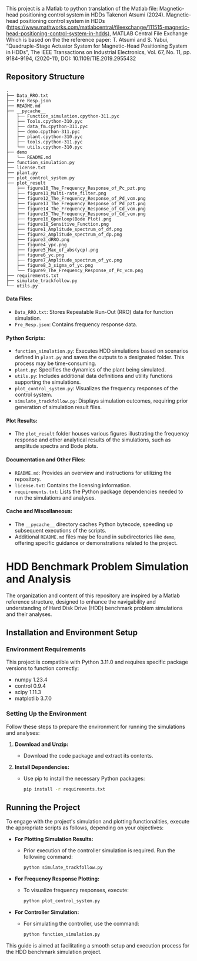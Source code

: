 This project is a Matlab to python translation of the Matlab file: Magnetic-head positioning control system in HDDs
Takenori Atsumi (2024). Magnetic-head positioning control system in HDDs (https://www.mathworks.com/matlabcentral/fileexchange/111515-magnetic-head-positioning-control-system-in-hdds), MATLAB Central File Exchange
Which is based on the the reference paper: T. Atsumi and S. Yabui, 
“Quadruple-Stage Actuator System for Magnetic-Head Positioning System 
in HDDs”, The IEEE Transactions on Industrial Electronics, 
Vol. 67, No. 11, pp. 9184-9194, (2020-11), DOI: 10.1109/TIE.2019.2955432


## Repository Structure 

    .
    ├── Data_RRO.txt
    ├── Fre_Resp.json
    ├── README.md
    ├── __pycache__
    │   ├── Function_simulation.cpython-311.pyc
    │   ├── Tools.cpython-310.pyc
    │   ├── data_fm.cpython-311.pyc
    │   ├── demo.cpython-311.pyc
    │   ├── plant.cpython-310.pyc
    │   ├── tools.cpython-311.pyc
    │   └── utils.cpython-310.pyc
    ├── demo
    │   └── README.md
    ├── function_simulation.py
    ├── license.txt
    ├── plant.py
    ├── plot_control_system.py
    ├── plot_result
    │   ├── figure10_The_Frequency_Response_of_Pc_pzt.png
    │   ├── figure11_Multi-rate_filter.png
    │   ├── figure12_The_Frequency_Response_of_Pd_vcm.png
    │   ├── figure13_The_Frequency_Response_of_Pd_pzt.png
    │   ├── figure14_The_Frequency_Response_of_Cd_vcm.png
    │   ├── figure15_The_Frequency_Response_of_Cd_vcm.png
    │   ├── figure16_Openloop(Bode Plot).png
    │   ├── figure18_Sensitive_Function.png
    │   ├── figure1_Amplitude_spectrum_of_df.png
    │   ├── figure2_Amplitude_spectrum_of_dp.png
    │   ├── figure3_dRRO.png
    │   ├── figure4_ypc.png
    │   ├── figure5_Max_of_abs(ycp).png
    │   ├── figure6_yc.png
    │   ├── figure7_Amplitude_spectrum_of_yc.png
    │   ├── figure8_3_sigma_of_yc.png
    │   └── figure9_The_Frequency_Response_of_Pc_vcm.png
    ├── requirements.txt
    ├── simulate_trackfollow.py
    └── utils.py

#### Data Files:
- `Data_RRO.txt`: Stores Repeatable Run-Out (RRO) data for function simulation.
- `Fre_Resp.json`: Contains frequency response data.

#### Python Scripts:
- `function_simulation.py`: Executes HDD simulations based on scenarios defined in `plant.py` and saves the outputs to a designated folder. This process may be time-consuming.
- `plant.py`: Specifies the dynamics of the plant being simulated.
- `utils.py`: Includes additional data definitions and utility functions supporting the simulations.
- `plot_control_system.py`: Visualizes the frequency responses of the control system.
- `simulate_trackfollow.py`: Displays simulation outcomes, requiring prior generation of simulation result files.

#### Plot Results:
- The `plot_result` folder houses various figures illustrating the frequency response and other analytical results of the simulations, such as amplitude spectra and Bode plots.

#### Documentation and Other Files:
- `README.md`: Provides an overview and instructions for utilizing the repository.
- `license.txt`: Contains the licensing information.
- `requirements.txt`: Lists the Python package dependencies needed to run the simulations and analyses.

#### Cache and Miscellaneous:
- The `__pycache__` directory caches Python bytecode, speeding up subsequent executions of the scripts.
- Additional `README.md` files may be found in subdirectories like `demo`, offering specific guidance or demonstrations related to the project.

# HDD Benchmark Problem Simulation and Analysis

The organization and content of this repository are inspired by a Matlab reference structure, designed to enhance the navigability and understanding of Hard Disk Drive (HDD) benchmark problem simulations and their analyses.

## Installation and Environment Setup

### Environment Requirements
This project is compatible with Python 3.11.0 and requires specific package versions to function correctly:

- numpy 1.23.4
- control 0.9.4
- scipy 1.11.3
- matplotlib 3.7.0

### Setting Up the Environment

Follow these steps to prepare the environment for running the simulations and analyses:

1. **Download and Unzip:**
   - Download the code package and extract its contents.

2. **Install Dependencies:**
   - Use pip to install the necessary Python packages:
     ```bash
     pip install -r requirements.txt
     ```

## Running the Project

To engage with the project's simulation and plotting functionalities, execute the appropriate scripts as follows, depending on your objectives:

- **For Plotting Simulation Results:**
  - Prior execution of the controller simulation is required. Run the following command:
    ```bash
    python simulate_trackfollow.py
    ```

- **For Frequency Response Plotting:**
  - To visualize frequency responses, execute:
    ```bash
    python plot_control_system.py
    ```

- **For Controller Simulation:**
  - For simulating the controller, use the command:
    ```bash
    python function_simulation.py
    ```

This guide is aimed at facilitating a smooth setup and execution process for the HDD benchmark simulation project.
